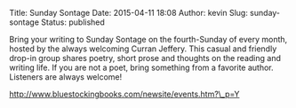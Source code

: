 Title: Sunday Sontage
Date: 2015-04-11 18:08
Author: kevin
Slug: sunday-sontage
Status: published

Bring your writing to Sunday Sontage on the fourth-Sunday of every month, hosted by the always welcoming Curran Jeffery. This casual and friendly drop-in group shares poetry, short prose and thoughts on the reading and writing life. If you are not a poet, bring something from a favorite author. Listeners are always welcome!

http://www.bluestockingbooks.com/newsite/events.htm?\_p=Y
